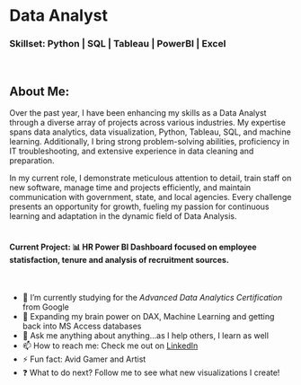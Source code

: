 
# Data Analyst

### Skillset: Python | SQL | Tableau | PowerBI | Excel
<br>

## About Me:

Over the past year, I have been enhancing my skills as a Data Analyst through a diverse array of projects across various industries. My expertise spans data analytics, data visualization, Python, Tableau, SQL, and machine learning. Additionally, I bring strong problem-solving abilities, proficiency in IT troubleshooting, and extensive experience in data cleaning and preparation.

In my current role, I demonstrate meticulous attention to detail, train staff on new software, manage time and projects efficiently, and maintain communication with government, state, and local agencies. Every challenge presents an opportunity for growth, fueling my passion for continuous learning and adaptation in the dynamic field of Data Analysis.
<br>
<br>

#### Current Project: 📊 HR Power BI Dashboard focused on employee statisfaction, tenure and analysis of recruitment sources. 

<br>

- 📝 I’m currently studying for the <i>Advanced Data Analytics Certification</i> from Google
- 🧠 Expanding my brain power on DAX, Machine Learning and getting back into MS Access databases
- 💬 Ask me anything about anything...as I help others, I learn as well
- 📫 How to reach me: Check me out on <a href="https://www.linkedin.com/in/julyndav/">LinkedIn</a>
- ⚡ Fun fact: Avid Gamer and Artist
- ❓ What to do next? Follow me to see what new visualizations I create!

